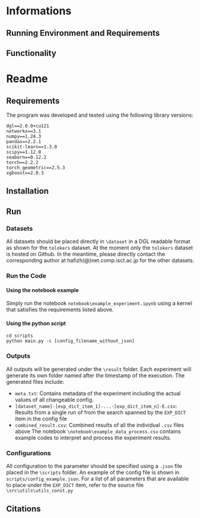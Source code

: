 # Informations
## Running Environment and Requirements

## Functionality

# Readme

## Requirements
The program was developed and tested using the following library versions:

```
dgl==2.0.0+cu121
networkx==3.1
numpy==1.24.3
pandas==2.2.1
scikit-learn==1.3.0
scipy==1.12.0
seaborn==0.12.2
torch==2.2.2
torch_geometric==2.5.3
xgboost==2.0.3
```
## Installation

## Run

### Datasets
All datasets should be placed directly in `\dataset` in a DGL readable format as shown for the `tolokers` dataset. 
At the moment only the `tolokers` dataset is hosted on Github. In the meantime, please directly contact the corresponding author  at hafizh(@)net.comp.isct.ac.jp for the other datasets.
### Run the Code
#### Using the notebook example
Simply run the notebook `notebook\example_experiment.ipynb` using a kernel that satisfies the requirements listed above.
#### Using the python script
```
cd scripts
python main.py -c [config_filename_without_json]
```
### Outputs
All outputs will be generated under the `\result` folder. Each experiment will generate its own folder named after the timestamp of the execution. The generated files include:
- `meta.txt`: Contains metadata of the experiment including the actual values of all changeable config.
- `[dataset_name]-[exp_dict_item_1]-...-[exp_dict_item_n]-E.csv`: Results from a single run of from the search spanned by the `EXP_DICT` item in the config file
- `combined_result.csv`: Combined results of all the individual `.csv` files above
The notebook `\notebook\example_data_process.csv` contains example codes to interpret and process the experiment results.
### Configurations
All configuration to the parameter should be specified using a `.json` file placed in the `\scripts` folder. An example of the config file is shown in `scripts/config_example.json`. For a list of all parameters that are available to place under the `EXP_DICT` item, refer to the source file `\src\utils\utils_const.py`
## Citations
